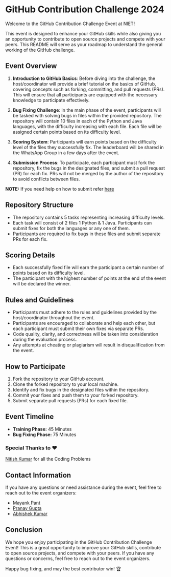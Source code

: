 # GitHub Contribution Challenge 2024

Welcome to the GitHub Contribution Challenge Event at NIET!

This event is designed to enhance your GitHub skills while also giving you an opportunity to contribute to open source projects and compete with your peers. This README will serve as your roadmap to understand the general working of the GitHub challenge.

## Event Overview

1. **Introduction to GitHub Basics**: Before diving into the challenge, the host/coordinator will provide a brief tutorial on the basics of GitHub, covering concepts such as forking, committing, and pull requests (PRs). This will ensure that all participants are equipped with the necessary knowledge to participate effectively.

2. **Bug Fixing Challenge**: In the main phase of the event, participants will be tasked with solving bugs in files within the provided repository. The repository will contain 10 files in each of the Python and Java languages, with the difficulty increasing with each file. Each file will be assigned certain points based on its difficulty level.

3. **Scoring System**: Participants will earn points based on the difficulty level of the files they successfully fix. The leaderboard will be shared in the WhatsApp Group in a few days after the event.

4. **Submission Process**: To participate, each participant must fork the repository, fix the bugs in the designated files, and submit a pull request (PR) for each fix. PRs will not be merged by the author of the repository to avoid conflicts between files.

**NOTE:** If you need help on how to submit refer [here](https://github.com/obiwan04kanobi/Contribution-Challenge-Test/blob/main/README.md)

## Repository Structure

- The repository contains 5 tasks representing increasing difficulty levels.
- Each task will consist of 2 files 1 Python & 1 Java. Participants can submit fixes for both the languages or any one of them.
- Participants are required to fix bugs in these files and submit separate PRs for each fix.

## Scoring Details

- Each successfully fixed file will earn the participant a certain number of points based on its difficulty level.
- The participant with the highest number of points at the end of the event will be declared the winner.

## Rules and Guidelines

- Participants must adhere to the rules and guidelines provided by the host/coordinator throughout the event.
- Participants are encouraged to collaborate and help each other, but each participant must submit their own fixes via separate PRs.
- Code quality, clarity, and correctness will be taken into consideration during the evaluation process.
- Any attempts at cheating or plagiarism will result in disqualification from the event.

## How to Participate

1. Fork the repository to your GitHub account.
2. Clone the forked repository to your local machine.
3. Identify and fix bugs in the designated files within the repository.
4. Commit your fixes and push them to your forked repository.
5. Submit separate pull requests (PRs) for each fixed file.

## Event Timeline
- **Training Phase:** 45 Minutes
- **Bug Fixing Phase:** 75 Minutes

### Special Thanks to ❤️
[Nitish Kumar](https://github.com/Nitish-kr01) for all the Coding Problems

## Contact Information
If you have any questions or need assistance during the event, feel free to reach out to the event organizers:

- [Mayank Pant](https://github.com/obiwan04kanobi)
- [Pranay Gupta](https://github.com/pranayguptag)
- [Abhishek Kumar](https://github.com/ABHISHEKKUMAR72)

## Conclusion

We hope you enjoy participating in the GitHub Contribution Challenge Event! This is a great opportunity to improve your GitHub skills, contribute to open source projects, and compete with your peers. If you have any questions or concerns, feel free to reach out to the event organizers.

Happy bug fixing, and may the best contributor win! 🏆
